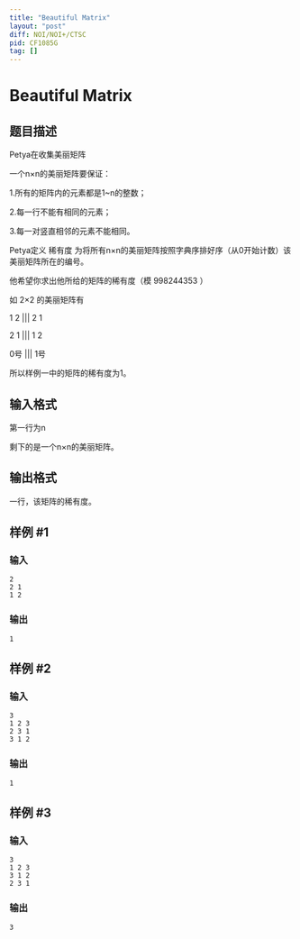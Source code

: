 ```yaml
---
title: "Beautiful Matrix"
layout: "post"
diff: NOI/NOI+/CTSC
pid: CF1085G
tag: []
---
```


# Beautiful Matrix

## 题目描述

Petya在收集美丽矩阵
一个n×n的美丽矩阵要保证：
1.所有的矩阵内的元素都是1~n的整数；
2.每一行不能有相同的元素；
3.每一对竖直相邻的元素不能相同。
Petya定义 稀有度 为将所有n×n的美丽矩阵按照字典序排好序（从0开始计数）该美丽矩阵所在的编号。
他希望你求出他所给的矩阵的稀有度（模 998244353 ）
如 2×2 的美丽矩阵有

1 2 ||| 2 1

2 1 ||| 1 2

0号 ||| 1号

所以样例一中的矩阵的稀有度为1。

## 输入格式

第一行为n
剩下的是一个n×n的美丽矩阵。

## 输出格式

一行，该矩阵的稀有度。

## 样例 #1

### 输入

```
2
2 1
1 2

```

### 输出

```
1

```

## 样例 #2

### 输入

```
3
1 2 3
2 3 1
3 1 2

```

### 输出

```
1

```

## 样例 #3

### 输入

```
3
1 2 3
3 1 2
2 3 1

```

### 输出

```
3

```

